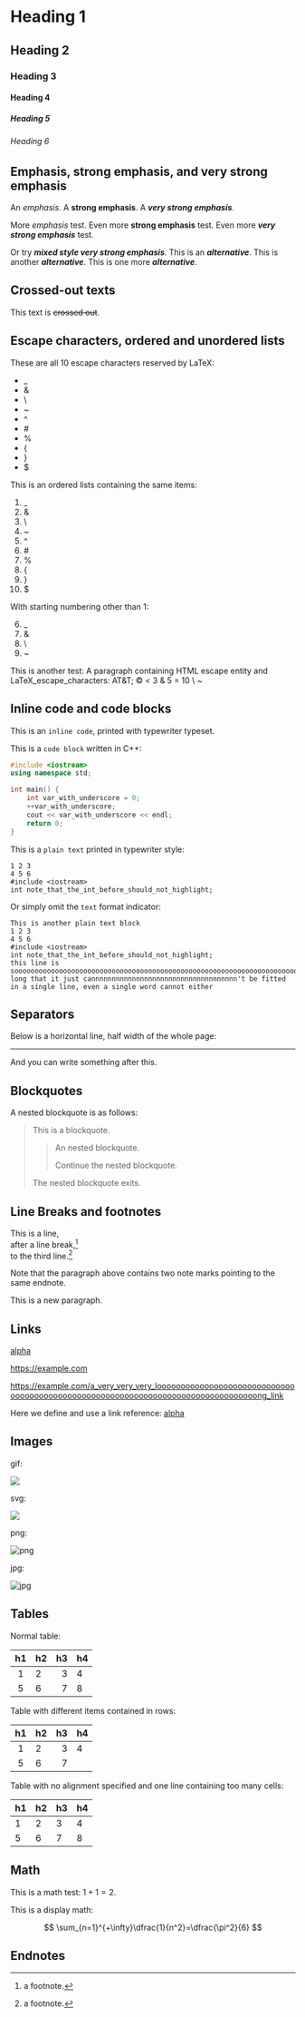# Heading 1

## Heading 2

### Heading 3

#### Heading 4

##### Heading 5

###### Heading 6

## Emphasis, strong emphasis, and very strong emphasis

An *emphasis*. A **strong emphasis**. A ***very strong emphasis***.

More _emphasis_ test. Even more __strong emphasis__ test. Even more ___very strong emphasis___ test.

Or try **_mixed style very strong emphasis_**. This is an *__alternative__*. This is another _**alternative**_. This is one more __*alternative*__.

## Crossed-out texts

This text is ~~crossed out~~.

## Escape characters, ordered and unordered lists

These are all 10 escape characters reserved by LaTeX:

* \_
* &
* \\
* \~
* ^
* \#
* %
* {
* }
* $

This is an ordered lists containing the same items:

1. \_
2. &
3. \\
4. \~
5. ^
6. \#
7. %
8. {
9. }
10. $

With starting numbering other than 1:

6. \_
2. &
3. \\
4. \~

This is another test:
A paragraph containing HTML escape entity and LaTeX\_escape\_characters: AT&T; &copy; &lt; 3 & 5 = 10 \\ \~

## Inline code and code blocks

This is an `inline code`, printed with typewriter typeset.

This is a `code block` written in C++:

```cpp
#include <iostream>
using namespace std;

int main() {
	int var_with_underscore = 0;
	++var_with_underscore;
	cout << var_with_underscore << endl;
	return 0;
}
```

This is a `plain text` printed in typewriter style:

```text
1 2 3
4 5 6
#include <iostream>
int note_that_the_int_before_should_not_highlight;
```

Or simply omit the `text` format indicator:

```
This is another plain text block
1 2 3
4 5 6
#include <iostream>
int note_that_the_int_before_should_not_highlight;
this line is soooooooooooooooooooooooooooooooooooooooooooooooooooooooooooooooooooooooooooo long that it just cannnnnnnnnnnnnnnnnnnnnnnnnnnnnnnnnnnn't be fitted in a single line, even a single word cannot either
```

## Separators

Below is a horizontal line, half width of the whole page:

***

And you can write something after this.

## Blockquotes

A nested blockquote is as follows:

> This is a blockquote.
>
> > An nested blockquote.
> >
> > Continue the nested blockquote.
>
> The nested blockquote exits.

## Line Breaks and footnotes

This is a line,  
after a line break,[^note]  
to the third line.[^note]

Note that the paragraph above contains two note marks pointing to the same endnote.

This is a new paragraph.

## Links

[alpha](https://example.com "bravo")

<https://example.com>

<https://example.com/a_very_very_very_looooooooooooooooooooooooooooooooooooooooooooooooooooooooooooooooooooooooooooooooong_link>

Here we define and use a link reference: [alpha][example]

[example]: https://example.com

## Images

gif:

![](exampleg.gif)

svg:

![](examples.svg)

png:

![png](examplep.png)

jpg:

![jpg](examplej.jpg)

## Tables

Normal table:

|  h1   | h2   |   h3 | h4  |
| :---: | :--- | ---: | --- |
|   1   | 2    |    3 | 4   |
|   5   | 6    |    7 | 8   |

Table with different items contained in rows:

|  h1   | h2   |   h3 | h4  |
| :---: | :--- | ---: | --- |
|   1   | 2    |    3 | 4   |
|   5   | 6    |    7 |

Table with no alignment specified and one line containing too many cells:

| h1  | h2  | h3  | h4  |
| --- | --- | --- | --- |
| 1   | 2   | 3   | 4   | 6 |
| 5   | 6   | 7   | 8   |

## Math

This is a math test: $1 + 1 = 2$.

This is a display math:

$$
\sum_{n=1}^{+\infty}\dfrac{1}{n^2}=\dfrac{\pi^2}{6}
$$

## Endnotes

[^note]: a footnote.
